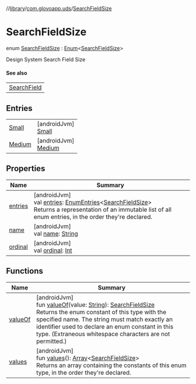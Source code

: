 //[library](../../../index.md)/[com.glovoapp.uds](../index.md)/[SearchFieldSize](index.md)

# SearchFieldSize

enum [SearchFieldSize](index.md) : [Enum](https://kotlinlang.org/api/latest/jvm/stdlib/kotlin/-enum/index.html)&lt;[SearchFieldSize](index.md)&gt; 

Design System Search Field Size

#### See also

| |
|---|
| [SearchField](../-search-field.md) |

## Entries

| | |
|---|---|
| [Small](-small/index.md) | [androidJvm]<br>[Small](-small/index.md) |
| [Medium](-medium/index.md) | [androidJvm]<br>[Medium](-medium/index.md) |

## Properties

| Name | Summary |
|---|---|
| [entries](entries.md) | [androidJvm]<br>val [entries](entries.md): [EnumEntries](https://kotlinlang.org/api/latest/jvm/stdlib/kotlin.enums/-enum-entries/index.html)&lt;[SearchFieldSize](index.md)&gt;<br>Returns a representation of an immutable list of all enum entries, in the order they're declared. |
| [name](../-tag-style/-promotion-secondary/index.md#-372974862%2FProperties%2F1585125336) | [androidJvm]<br>val [name](../-tag-style/-promotion-secondary/index.md#-372974862%2FProperties%2F1585125336): [String](https://kotlinlang.org/api/latest/jvm/stdlib/kotlin/-string/index.html) |
| [ordinal](../-tag-style/-promotion-secondary/index.md#-739389684%2FProperties%2F1585125336) | [androidJvm]<br>val [ordinal](../-tag-style/-promotion-secondary/index.md#-739389684%2FProperties%2F1585125336): [Int](https://kotlinlang.org/api/latest/jvm/stdlib/kotlin/-int/index.html) |

## Functions

| Name | Summary |
|---|---|
| [valueOf](value-of.md) | [androidJvm]<br>fun [valueOf](value-of.md)(value: [String](https://kotlinlang.org/api/latest/jvm/stdlib/kotlin/-string/index.html)): [SearchFieldSize](index.md)<br>Returns the enum constant of this type with the specified name. The string must match exactly an identifier used to declare an enum constant in this type. (Extraneous whitespace characters are not permitted.) |
| [values](values.md) | [androidJvm]<br>fun [values](values.md)(): [Array](https://kotlinlang.org/api/latest/jvm/stdlib/kotlin/-array/index.html)&lt;[SearchFieldSize](index.md)&gt;<br>Returns an array containing the constants of this enum type, in the order they're declared. |
